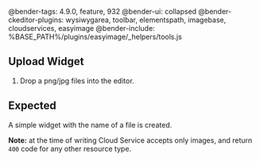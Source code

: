 @bender-tags: 4.9.0, feature, 932
@bender-ui: collapsed
@bender-ckeditor-plugins: wysiwygarea, toolbar, elementspath, imagebase, cloudservices, easyimage
@bender-include: %BASE_PATH%/plugins/easyimage/_helpers/tools.js

## Upload Widget

1. Drop a png/jpg files into the editor.

## Expected

A simple widget with the name of a file is created.

**Note:** at the time of writing Cloud Service accepts only images, and return `400` code for any other resource type.
